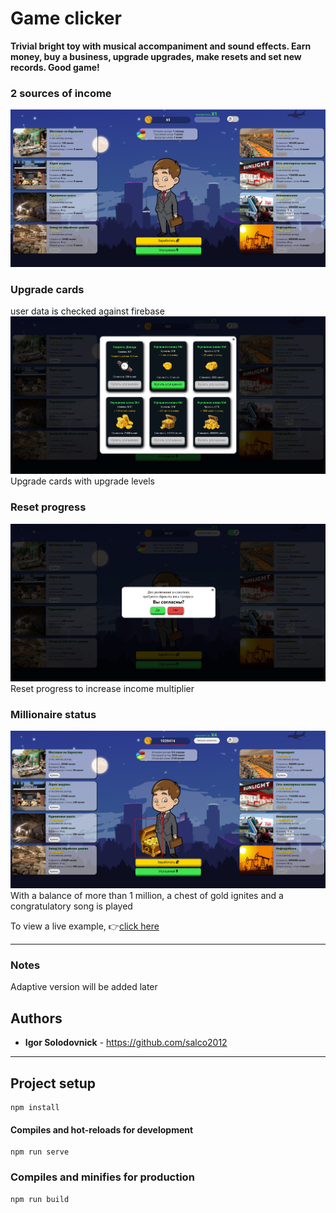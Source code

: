 # Game clicker
**Trivial bright toy with musical accompaniment and sound effects. Earn money, buy a business, upgrade upgrades, make resets and set new records. Good game!**

### 2 sources of income
![registration](./src/assets/img/READMY/01.jpg)

### Upgrade cards
user data is checked against firebase
![Upgrade cards](./src/assets/img/READMY/02.jpg)
Upgrade cards with upgrade levels

### Reset progress
![Reset progress](./src/assets/img/READMY/03.jpg)
Reset progress to increase income multiplier

### Millionaire status
![millionaire](./src/assets/img/READMY/05.jpg)
With a balance of more than 1 million, a chest of gold ignites and a congratulatory song is played

To view a live example, :point_right:[click here](https://salco2012.github.io/game-clicker/)

---
### Notes
Adaptive version will be added later
## Authors

- **Igor Solodovnick** - https://github.com/salco2012

---

## Project setup

```
npm install
```

#### Compiles and hot-reloads for development

```
npm run serve
```

### Compiles and minifies for production

```
npm run build
```